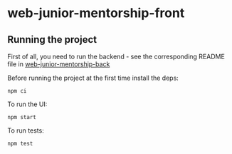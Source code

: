 # web-junior-mentorship-front

## Running the project

First of all, you need to run the backend - see the corresponding README file in [web-junior-mentorship-back](https://github.com/TourmalineCore/web-junior-mentorship-back)

Before running the project at the first time install the deps:

```
npm ci
```

To run the UI:

```
npm start
```

To run tests: 

```
npm test
```
